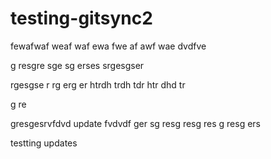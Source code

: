 # testing-gitsync2

fewafwaf
weaf
waf
ewa
fwe
af
awf
wae
dvdfve

g
resgre
sge
sg
erses
srgesgser


rgesgse
r
rg
erg
er
htrdh
trdh
tdr
htr
dhd
tr

g
re

gresgesrvfdvd
update
fvdvdf
ger
sg
resg
resg
res
g
resg
ers



testting updates
